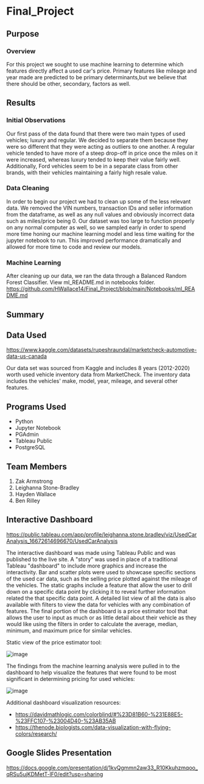 # Final_Project

## Purpose

### Overview

For this project we sought to use machine learning to determine which features directly affect a used car's price. Primary features like mileage and year made are predicted to be primary determinants,but we believe that there should be other, secondary, factors as well. 

## Results

### Initial Observations

Our first pass of the data found that there were two main types of used vehicles; luxury and regular. We decided to separate them because they were so different that they were acting as outliers to one another. A regular vehicle tended to have more of a steep drop-off in price once the miles on it were increased, whereas luxury tended to keep their value fairly well. Additionally, Ford vehicles seem to be in a separate class from other brands, with their vehicles maintaining a fairly high resale value.

### Data Cleaning

In order to begin our project we had to clean up some of the less relevant data. We removed the VIN numbers, transaction IDs and seller information from the dataframe, as well as any null values and obviously incorrect data such as miles/price being 0. Our dataset was too large to function properly on any normal computer as well, so we sampled early in order to spend more time honing our machine learning model and less time waiting for the jupyter notebook to run. This improved performance dramatically and allowed for more time to code and review our models.

### Machine Learning
After cleaning up our data, we ran the data through a Balanced Random Forest Classifier. View ml_README.md in notebooks folder. https://github.com/HWallace14/Final_Project/blob/main/Notebooks/ml_README.md

## Summary

## Data Used

https://www.kaggle.com/datasets/rupeshraundal/marketcheck-automotive-data-us-canada

Our data set was sourced from Kaggle and includes 8 years (2012-2020) worth used vehicle inventory data from MarketCheck. The inventory data includes the vehicles' make, model, year, mileage, and several other features. 

## Programs Used

- Python
- Jupyter Notebook
- PGAdmin
- Tableau Public
- PostgreSQL

## Team Members

1. Zak Armstrong
2. Leighanna Stone-Bradley
3. Hayden Wallace
4. Ben Rilley

## Interactive Dashboard

https://public.tableau.com/app/profile/leighanna.stone.bradley/viz/UsedCarAnalysis_16672614696670/UsedCarAnalysis

The interactive dashboard was made using Tableau Public and was published to the live site. A "story" was used in place of a traditional Tableau "dashboard" to include more graphics and increase the interactivity.  Bar and scatter plots were used to showcase specific sections of the used car data, such as the selling price plotted against the mileage of the vehicles. The static graphs include a feature that allow the user to drill down on a specific data point by clicking it to reveal further information related the that specific data point. A detailed list view of all the data is also available with filters to view the data for vehicles with any combination of features. The final portion of the dashboard is a price estimator tool that allows the user to input as much or as little detail about their vehicle as they would like using the filters in order to calculate the average, median, minimum, and maximum price for similar vehicles. 

Static view of the price estimator tool:

![image](https://user-images.githubusercontent.com/107161421/200711949-f5afcfbd-4b73-4934-b885-4cef483697f7.png)

The findings from the machine learning analysis were pulled in to the dashboard to help visualize the features that were found to be most significant in determining pricing for used vehicles:

![image](https://user-images.githubusercontent.com/107161421/201235136-0e3d4742-6ed3-4222-883c-9d4ddd951c1a.png)

Additional dashboard visualization resources:
- https://davidmathlogic.com/colorblind/#%23D81B60-%231E88E5-%23FFC107-%23004D40-%23AB35AB
- https://thenode.biologists.com/data-visualization-with-flying-colors/research/

## Google Slides Presentation

https://docs.google.com/presentation/d/1kvQgmmn2aw33_R10Kkuhzmqoo_qRSu5ujKDMetT-lF0/edit?usp=sharing
